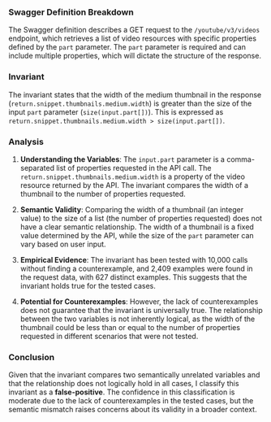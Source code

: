 ### Swagger Definition Breakdown
The Swagger definition describes a GET request to the `/youtube/v3/videos` endpoint, which retrieves a list of video resources with specific properties defined by the `part` parameter. The `part` parameter is required and can include multiple properties, which will dictate the structure of the response.

### Invariant
The invariant states that the width of the medium thumbnail in the response (`return.snippet.thumbnails.medium.width`) is greater than the size of the input `part` parameter (`size(input.part[])`). This is expressed as `return.snippet.thumbnails.medium.width > size(input.part[])`.

### Analysis
1. **Understanding the Variables**: The `input.part` parameter is a comma-separated list of properties requested in the API call. The `return.snippet.thumbnails.medium.width` is a property of the video resource returned by the API. The invariant compares the width of a thumbnail to the number of properties requested.

2. **Semantic Validity**: Comparing the width of a thumbnail (an integer value) to the size of a list (the number of properties requested) does not have a clear semantic relationship. The width of a thumbnail is a fixed value determined by the API, while the size of the `part` parameter can vary based on user input.

3. **Empirical Evidence**: The invariant has been tested with 10,000 calls without finding a counterexample, and 2,409 examples were found in the request data, with 627 distinct examples. This suggests that the invariant holds true for the tested cases.

4. **Potential for Counterexamples**: However, the lack of counterexamples does not guarantee that the invariant is universally true. The relationship between the two variables is not inherently logical, as the width of the thumbnail could be less than or equal to the number of properties requested in different scenarios that were not tested.

### Conclusion
Given that the invariant compares two semantically unrelated variables and that the relationship does not logically hold in all cases, I classify this invariant as a **false-positive**. The confidence in this classification is moderate due to the lack of counterexamples in the tested cases, but the semantic mismatch raises concerns about its validity in a broader context.

